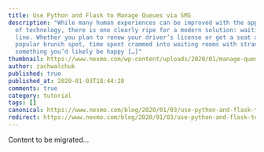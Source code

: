 ```yaml
---
title: Use Python and Flask to Manage Queues via SMS
description: "While many human experiences can be improved with the application
  of technology, there is one clearly ripe for a modern solution: waiting in
  line. Whether you plan to renew your driver’s license or get a seat at a
  popular brunch spot, time spent crammed into waiting rooms with strangers is
  something you’d likely be happy […]"
thumbnail: https://www.nexmo.com/wp-content/uploads/2020/01/manage-queues_1200x600.png
author: zachwalchuk
published: true
published_at: 2020-01-03T18:44:28
comments: true
category: tutorial
tags: []
canonical: https://www.nexmo.com/blog/2020/01/03/use-python-and-flask-to-manage-queues-via-sms-dr
redirect: https://www.nexmo.com/blog/2020/01/03/use-python-and-flask-to-manage-queues-via-sms-dr
---
```

Content to be migrated...
